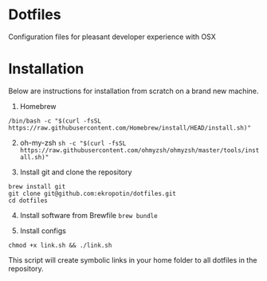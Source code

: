 # Dotfiles
Configuration files for pleasant developer experience with OSX

# Installation
Below are instructions for installation from scratch on a brand new machine.

1. Homebrew

```/bin/bash -c "$(curl -fsSL https://raw.githubusercontent.com/Homebrew/install/HEAD/install.sh)"```

2.  oh-my-zsh
```sh -c "$(curl -fsSL https://raw.githubusercontent.com/ohmyzsh/ohmyzsh/master/tools/install.sh)"```

3. Install git and clone the repository

```
brew install git
git clone git@github.com:ekropotin/dotfiles.git
cd dotfiles
```

4. Install software from Brewfile
```brew bundle```

5. Install configs
```
chmod +x link.sh && ./link.sh
```
This script will create symbolic links in your home folder to all dotfiles in the repository.
